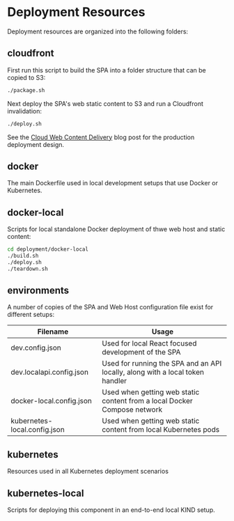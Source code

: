 # Deployment Resources

Deployment resources are organized into the following folders:

## cloudfront

First run this script to build the SPA into a folder structure that can be copied to S3:

```bash
./package.sh
```

Next deploy the SPA's web static content to S3 and run a Cloudfront invalidation:

```bash
./deploy.sh
```

See the [Cloud Web Content Delivery](https://authguidance.com/2018/12/02/spa-content-deployment/) blog post for the production deployment design.

## docker

The main Dockerfile used in local development setups that use Docker or Kubernetes.

## docker-local

Scripts for local standalone Docker deployment of thwe web host and static content:

```bash
cd deployment/docker-local
./build.sh
./deploy.sh
./teardown.sh
```

## environments

A number of copies of the SPA and Web Host configuration file exist for different setups:

| Filename | Usage |
| -------- | ----- |
| dev.config.json | Used for local React focused development of the SPA |
| dev.localapi.config.json | Used for running the SPA and an API locally, along with a local token handler |
| docker-local.config.json | Used when getting web static content from a local Docker Compose network |
| kubernetes-local.config.json | Used when getting web static content from local Kubernetes pods |

## kubernetes

Resources used in all Kubernetes deployment scenarios

## kubernetes-local

Scripts for deploying this component in an end-to-end local KIND setup.
